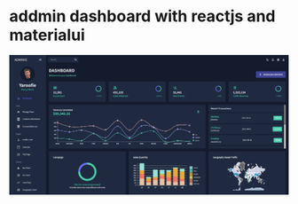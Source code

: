 # addmin dashboard with reactjs and materialui

![preview image](https://github.com/yaroofie/admin-dashboard-reactjs-materialui/raw/master/preview.png)
